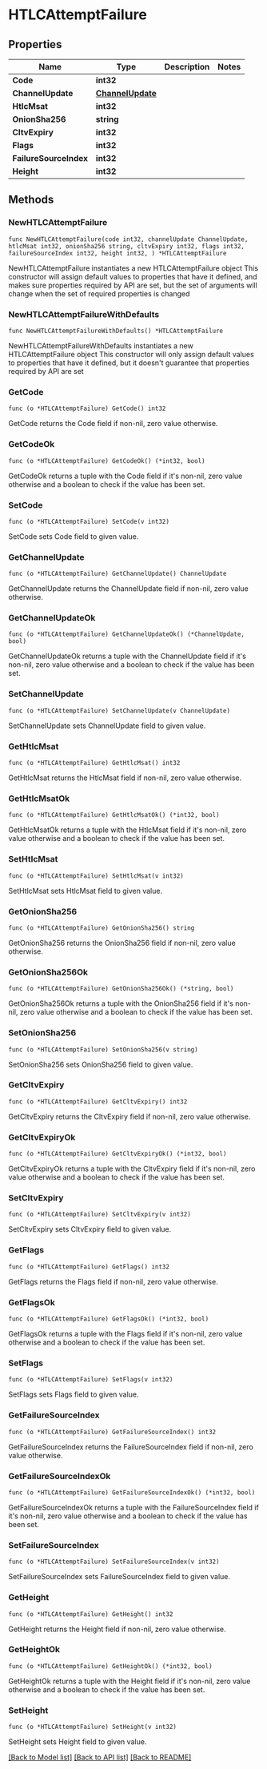 # HTLCAttemptFailure

## Properties

Name | Type | Description | Notes
------------ | ------------- | ------------- | -------------
**Code** | **int32** |  | 
**ChannelUpdate** | [**ChannelUpdate**](ChannelUpdate.md) |  | 
**HtlcMsat** | **int32** |  | 
**OnionSha256** | **string** |  | 
**CltvExpiry** | **int32** |  | 
**Flags** | **int32** |  | 
**FailureSourceIndex** | **int32** |  | 
**Height** | **int32** |  | 

## Methods

### NewHTLCAttemptFailure

`func NewHTLCAttemptFailure(code int32, channelUpdate ChannelUpdate, htlcMsat int32, onionSha256 string, cltvExpiry int32, flags int32, failureSourceIndex int32, height int32, ) *HTLCAttemptFailure`

NewHTLCAttemptFailure instantiates a new HTLCAttemptFailure object
This constructor will assign default values to properties that have it defined,
and makes sure properties required by API are set, but the set of arguments
will change when the set of required properties is changed

### NewHTLCAttemptFailureWithDefaults

`func NewHTLCAttemptFailureWithDefaults() *HTLCAttemptFailure`

NewHTLCAttemptFailureWithDefaults instantiates a new HTLCAttemptFailure object
This constructor will only assign default values to properties that have it defined,
but it doesn't guarantee that properties required by API are set

### GetCode

`func (o *HTLCAttemptFailure) GetCode() int32`

GetCode returns the Code field if non-nil, zero value otherwise.

### GetCodeOk

`func (o *HTLCAttemptFailure) GetCodeOk() (*int32, bool)`

GetCodeOk returns a tuple with the Code field if it's non-nil, zero value otherwise
and a boolean to check if the value has been set.

### SetCode

`func (o *HTLCAttemptFailure) SetCode(v int32)`

SetCode sets Code field to given value.


### GetChannelUpdate

`func (o *HTLCAttemptFailure) GetChannelUpdate() ChannelUpdate`

GetChannelUpdate returns the ChannelUpdate field if non-nil, zero value otherwise.

### GetChannelUpdateOk

`func (o *HTLCAttemptFailure) GetChannelUpdateOk() (*ChannelUpdate, bool)`

GetChannelUpdateOk returns a tuple with the ChannelUpdate field if it's non-nil, zero value otherwise
and a boolean to check if the value has been set.

### SetChannelUpdate

`func (o *HTLCAttemptFailure) SetChannelUpdate(v ChannelUpdate)`

SetChannelUpdate sets ChannelUpdate field to given value.


### GetHtlcMsat

`func (o *HTLCAttemptFailure) GetHtlcMsat() int32`

GetHtlcMsat returns the HtlcMsat field if non-nil, zero value otherwise.

### GetHtlcMsatOk

`func (o *HTLCAttemptFailure) GetHtlcMsatOk() (*int32, bool)`

GetHtlcMsatOk returns a tuple with the HtlcMsat field if it's non-nil, zero value otherwise
and a boolean to check if the value has been set.

### SetHtlcMsat

`func (o *HTLCAttemptFailure) SetHtlcMsat(v int32)`

SetHtlcMsat sets HtlcMsat field to given value.


### GetOnionSha256

`func (o *HTLCAttemptFailure) GetOnionSha256() string`

GetOnionSha256 returns the OnionSha256 field if non-nil, zero value otherwise.

### GetOnionSha256Ok

`func (o *HTLCAttemptFailure) GetOnionSha256Ok() (*string, bool)`

GetOnionSha256Ok returns a tuple with the OnionSha256 field if it's non-nil, zero value otherwise
and a boolean to check if the value has been set.

### SetOnionSha256

`func (o *HTLCAttemptFailure) SetOnionSha256(v string)`

SetOnionSha256 sets OnionSha256 field to given value.


### GetCltvExpiry

`func (o *HTLCAttemptFailure) GetCltvExpiry() int32`

GetCltvExpiry returns the CltvExpiry field if non-nil, zero value otherwise.

### GetCltvExpiryOk

`func (o *HTLCAttemptFailure) GetCltvExpiryOk() (*int32, bool)`

GetCltvExpiryOk returns a tuple with the CltvExpiry field if it's non-nil, zero value otherwise
and a boolean to check if the value has been set.

### SetCltvExpiry

`func (o *HTLCAttemptFailure) SetCltvExpiry(v int32)`

SetCltvExpiry sets CltvExpiry field to given value.


### GetFlags

`func (o *HTLCAttemptFailure) GetFlags() int32`

GetFlags returns the Flags field if non-nil, zero value otherwise.

### GetFlagsOk

`func (o *HTLCAttemptFailure) GetFlagsOk() (*int32, bool)`

GetFlagsOk returns a tuple with the Flags field if it's non-nil, zero value otherwise
and a boolean to check if the value has been set.

### SetFlags

`func (o *HTLCAttemptFailure) SetFlags(v int32)`

SetFlags sets Flags field to given value.


### GetFailureSourceIndex

`func (o *HTLCAttemptFailure) GetFailureSourceIndex() int32`

GetFailureSourceIndex returns the FailureSourceIndex field if non-nil, zero value otherwise.

### GetFailureSourceIndexOk

`func (o *HTLCAttemptFailure) GetFailureSourceIndexOk() (*int32, bool)`

GetFailureSourceIndexOk returns a tuple with the FailureSourceIndex field if it's non-nil, zero value otherwise
and a boolean to check if the value has been set.

### SetFailureSourceIndex

`func (o *HTLCAttemptFailure) SetFailureSourceIndex(v int32)`

SetFailureSourceIndex sets FailureSourceIndex field to given value.


### GetHeight

`func (o *HTLCAttemptFailure) GetHeight() int32`

GetHeight returns the Height field if non-nil, zero value otherwise.

### GetHeightOk

`func (o *HTLCAttemptFailure) GetHeightOk() (*int32, bool)`

GetHeightOk returns a tuple with the Height field if it's non-nil, zero value otherwise
and a boolean to check if the value has been set.

### SetHeight

`func (o *HTLCAttemptFailure) SetHeight(v int32)`

SetHeight sets Height field to given value.



[[Back to Model list]](../README.md#documentation-for-models) [[Back to API list]](../README.md#documentation-for-api-endpoints) [[Back to README]](../README.md)


